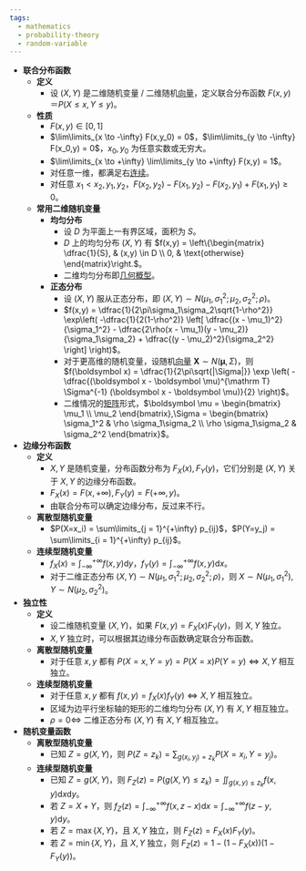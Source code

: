 ```yaml
---
tags:
  - mathematics
  - probability-theory
  - random-variable
---
```

- **联合分布函数**
	- **定义**
		- 设 $(X,Y)$ 是二维随机变量 / 二维随机[向量](/pages/mathematics/linear-algrbra/vector.md)，定义联合分布函数 $F(x,y) ＝ P(X \le x,Y \le y)$。
	- **性质**
		- $F(x,y) \in [0,1]$
		- $\lim\limits_{x \to -\infty} F(x,y_0) = 0$，$\lim\limits_{y \to -\infty} F(x_0,y) = 0$，$x_0,y_0$ 为任意实数或无穷大。
		- $\lim\limits_{x \to +\infty} \lim\limits_{y \to +\infty} F(x,y) = 1$。
		- 对任意一维，都满足右[连续](/pages/mathematics/calculus/function.md#vhnj4q)。
		- 对任意 $x_1<x_2,y_1,y_2$，$F(x_2,y_2) - F(x_1,y_2) - F(x_2,y_1) + F(x_1,y_1) \ge 0$。
	- **常用二维随机变量**
		- **均匀分布**
			- 设 $D$ 为平面上一有界区域，面积为 $S$。
			- $D$ 上的均匀分布 $(X,Y)$ 有 $f(x,y) = \left\{\begin{matrix} \dfrac{1}{S}, & (x,y) \in D \\ 0, & \text{otherwise} \end{matrix}\right.$。
			- 二维均匀分布即[几何概型](/pages/mathematics/probability-theory/probability-basis.md#v4un1v)。
		- **正态分布**
			- 设 $(X,Y)$ 服从正态分布，即 $(X,Y) \sim N(\mu_1,\sigma_1^2;\mu_2,\sigma_2^2;\rho)$。
			- $f(x,y) = \dfrac{1}{2\pi\sigma_1\sigma_2\sqrt{1-\rho^2}} \exp\left( -\dfrac{1}{2(1-\rho^2)} \left[ \dfrac{(x - \mu_1)^2}{\sigma_1^2} - \dfrac{2\rho(x - \mu_1)(y - \mu_2)}{\sigma_1\sigma_2} + \dfrac{(y - \mu_2)^2}{\sigma_2^2} \right] \right)$。
			- 对于更高维的随机变量，设随机[向量](/pages/mathematics/linear-algrbra/vector.md) $\boldsymbol X \sim N(\boldsymbol \mu,\Sigma)$，则 $f(\boldsymbol x) = \dfrac{1}{2\pi\sqrt{|\Sigma|}} \exp \left( -\dfrac{(\boldsymbol x - \boldsymbol \mu)^{\mathrm T} \Sigma^{-1} (\boldsymbol x - \boldsymbol \mu)}{2} \right)$。
			- 二维情况的[矩阵](/pages/mathematics/linear-algrbra/matrix.md)形式，$\boldsymbol \mu = \begin{bmatrix} \mu_1 \\ \mu_2 \end{bmatrix},\Sigma = \begin{bmatrix} \sigma_1^2 & \rho \sigma_1\sigma_2 \\ \rho \sigma_1\sigma_2 & \sigma_2^2 \end{bmatrix}$。
- **边缘分布函数**
    - **定义**
        - $X,Y$ 是随机变量，分布函数分布为 $F_X(x),F_Y(y)$，它们分别是 $(X,Y)$ 关于 $X,Y$ 的边缘分布函数。
        - $F_X(x) = F(x,+\infty),F_Y(y) = F(+\infty, y)$。
        - 由联合分布可以确定边缘分布，反过来不行。
    - **离散型随机变量**
	    - $P(X=x_i) = \sum\limits_{j = 1}^{+\infty} p_{ij}$，$P(Y=y_j) = \sum\limits_{i = 1}^{+\infty} p_{ij}$。
	- **连续型随机变量**
		- $f_X(x) = \displaystyle\int_{-\infty}^{+\infty} f(x,y)\mathrm dy$，$f_Y(y) = \displaystyle\int_{-\infty}^{+\infty} f(x,y)\mathrm dx$。
		- 对于二维正态分布 $(X,Y) \sim N(\mu_1,\sigma_1^2;\mu_2,\sigma_2^2;\rho)$，则 $X \sim N(\mu_1,\sigma_1^2),Y \sim N(\mu_2,\sigma_2^2)$。
- **独立性**
	- **定义**
		- 设二维随机变量 $(X,Y)$，如果 $F(x,y) = F_X(x)F_Y(y)$，则 $X,Y$ 独立。
		- $X,Y$ 独立时，可以根据其边缘分布函数确定联合分布函数。
	- **离散型随机变量**
		- 对于任意 $x,y$ 都有 $P(X=x,Y=y) = P(X=x)P(Y=y) \iff X,Y$ 相互独立。
	- **连续型随机变量**
		- 对于任意 $x,y$ 都有 $f(x,y) = f_X(x)f_Y(y) \iff X,Y$ 相互独立。
		- 区域为边平行坐标轴的矩形的二维均匀分布 $(X,Y)$ 有 $X,Y$ 相互独立。
		- $\rho = 0 \iff$ 二维正态分布 $(X,Y)$ 有 $X,Y$ 相互独立。
- **随机变量函数**
	- **离散型随机变量**
		- 已知 $Z=g(X,Y)$，则 $P(Z=z_k) = \displaystyle\sum_{g(x_i,y_j)=z_k} P(X = x_i,Y = y_j)$。
	- **连续型随机变量**
		- 已知 $Z=g(X,Y)$，则 $F_Z(z)=P(g(X,Y)\le z_k) =\displaystyle \iint_{g(x,y)\le z_k} f(x,y)\mathrm dx\mathrm dy$。
		- 若 $Z=X+Y$，则 $f_Z(z) = \displaystyle\int_{-\infty}^{+\infty} f(x,z-x)\mathrm dx = \int_{-\infty}^{+\infty} f(z-y,y)\mathrm dy$。
		- 若 $Z=\max\{X,Y\}$，且 $X,Y$ 独立，则 $F_Z(z)=F_X(x)F_Y(y)$。
		- 若 $Z=\min\{X,Y\}$，且 $X,Y$ 独立，则 $F_Z(z)=1-(1-F_X(x))(1-F_Y(y))$。
